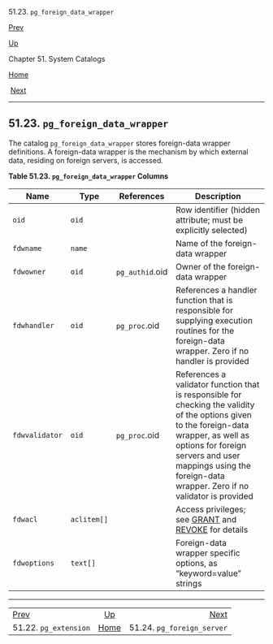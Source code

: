 <div class="navheader" data-xmlns="http://www.w3.org/TR/xhtml1/transitional">

51.23. `pg_foreign_data_wrapper`

</div>

[Prev](catalog-pg-extension.html "51.22. pg_extension") 

[Up](catalogs.html "Chapter 51. System Catalogs")

Chapter 51. System Catalogs

[Home](index.html "PostgreSQL 10.3 Documentation")

 [Next](catalog-pg-foreign-server.html "51.24. pg_foreign_server")

-----

<div id="CATALOG-PG-FOREIGN-DATA-WRAPPER" class="sect1">

<div class="titlepage">

<div>

<div>

## 51.23. `pg_foreign_data_wrapper`

</div>

</div>

</div>

<span id="id-1.10.4.25.2" class="indexterm"></span>

The catalog `pg_foreign_data_wrapper` stores foreign-data wrapper
definitions. A foreign-data wrapper is the mechanism by which external
data, residing on foreign servers, is accessed.

<div id="id-1.10.4.25.4" class="table">

**Table 51.23. `pg_foreign_data_wrapper`
Columns**

<div class="table-contents">

| Name           | Type        | References      | Description                                                                                                                                                                                                                                               |
| -------------- | ----------- | --------------- | --------------------------------------------------------------------------------------------------------------------------------------------------------------------------------------------------------------------------------------------------------- |
| `oid`          | `oid`       |                 | Row identifier (hidden attribute; must be explicitly selected)                                                                                                                                                                                            |
| `fdwname`      | `name`      |                 | Name of the foreign-data wrapper                                                                                                                                                                                                                          |
| `fdwowner`     | `oid`       | `pg_authid`.oid | Owner of the foreign-data wrapper                                                                                                                                                                                                                         |
| `fdwhandler`   | `oid`       | `pg_proc`.oid   | References a handler function that is responsible for supplying execution routines for the foreign-data wrapper. Zero if no handler is provided                                                                                                           |
| `fdwvalidator` | `oid`       | `pg_proc`.oid   | References a validator function that is responsible for checking the validity of the options given to the foreign-data wrapper, as well as options for foreign servers and user mappings using the foreign-data wrapper. Zero if no validator is provided |
| `fdwacl`       | `aclitem[]` |                 | Access privileges; see [<span class="refentrytitle">GRANT</span>](sql-grant.html "GRANT") and [<span class="refentrytitle">REVOKE</span>](sql-revoke.html "REVOKE") for details                                                                           |
| `fdwoptions`   | `text[]`    |                 | Foreign-data wrapper specific options, as <span class="quote">“<span class="quote">keyword=value</span>”</span> strings                                                                                                                                   |

</div>

</div>

  

</div>

<div class="navfooter">

-----

|                                   |                     |                                        |
| :-------------------------------- | :-----------------: | -------------------------------------: |
| [Prev](catalog-pg-extension.html) | [Up](catalogs.html) | [Next](catalog-pg-foreign-server.html) |
| 51.22. `pg_extension`             | [Home](index.html)  |             51.24. `pg_foreign_server` |

</div>
